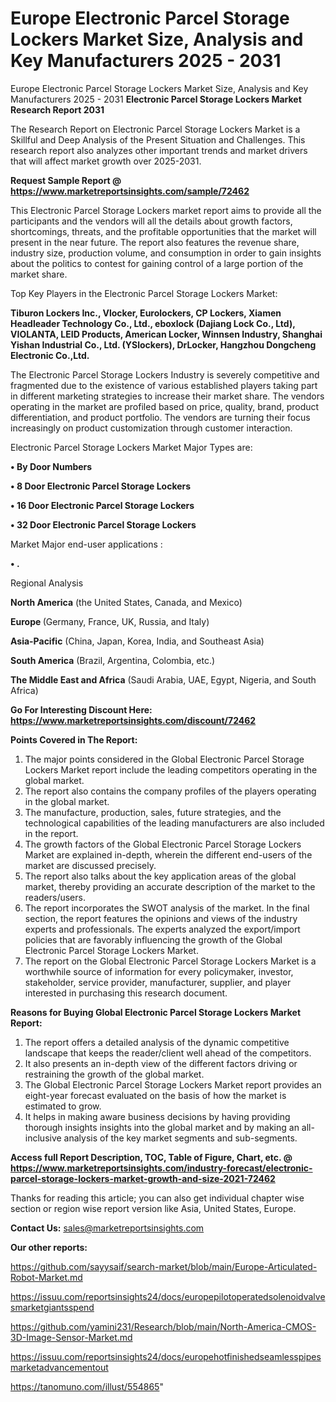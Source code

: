# Europe Electronic Parcel Storage Lockers Market Size, Analysis and Key Manufacturers 2025 - 2031
Europe Electronic Parcel Storage Lockers Market Size, Analysis and Key Manufacturers 2025 - 2031
<strong>Electronic Parcel Storage Lockers Market Research Report 2031</strong>

The Research Report on Electronic Parcel Storage Lockers Market is a Skillful and Deep Analysis of the Present Situation and Challenges. This research report also analyzes other important trends and market drivers that will affect market growth over 2025-2031.

<strong>Request Sample Report @ <a href=https://www.marketreportsinsights.com/sample/72462>https://www.marketreportsinsights.com/sample/72462</a></strong>

This Electronic Parcel Storage Lockers market report aims to provide all the participants and the vendors will all the details about growth factors, shortcomings, threats, and the profitable opportunities that the market will present in the near future. The report also features the revenue share, industry size, production volume, and consumption in order to gain insights about the politics to contest for gaining control of a large portion of the market share.

Top Key Players in the Electronic Parcel Storage Lockers Market:

<strong>Tiburon Lockers Inc., Vlocker, Eurolockers, CP Lockers, Xiamen Headleader Technology Co., Ltd., eboxlock (Dajiang Lock Co., Ltd), VIOLANTA, LEID Products, American Locker, Winnsen Industry, Shanghai Yishan Industrial Co., Ltd. (YSlockers), DrLocker, Hangzhou Dongcheng Electronic Co.,Ltd.</strong>

The Electronic Parcel Storage Lockers Industry is severely competitive and fragmented due to the existence of various established players taking part in different marketing strategies to increase their market share. The vendors operating in the market are profiled based on price, quality, brand, product differentiation, and product portfolio. The vendors are turning their focus increasingly on product customization through customer interaction.

Electronic Parcel Storage Lockers Market Major Types are:

<strong>• By Door Numbers

• 8 Door Electronic Parcel Storage Lockers

• 16 Door Electronic Parcel Storage Lockers

• 32 Door Electronic Parcel Storage Lockers</strong>

Market Major end-user applications :

<strong>• .</strong>

Regional Analysis

</u><strong><b>North America</b></strong> (the United States, Canada, and Mexico)

<strong><b>Europe </b></strong>(Germany, France, UK, Russia, and Italy)

<strong><b>Asia-Pacific</b></strong> (China, Japan, Korea, India, and Southeast Asia)

<strong><b>South America</b></strong> (Brazil, Argentina, Colombia, etc.)

<strong><b>The Middle East and Africa</b></strong> (Saudi Arabia, UAE, Egypt, Nigeria, and South Africa)

<strong>Go For Interesting Discount Here: <a href=https://www.marketreportsinsights.com/discount/72462>https://www.marketreportsinsights.com/discount/72462</a></strong>

<strong>Points Covered in The Report:</strong>
<ol>
  <li>The major points considered in the Global Electronic Parcel Storage Lockers Market report include the leading competitors operating in the global market.</li>
  <li>The report also contains the company profiles of the players operating in the global market.</li>
  <li>The manufacture, production, sales, future strategies, and the technological capabilities of the leading manufacturers are also included in the report.</li>
  <li>The growth factors of the Global Electronic Parcel Storage Lockers Market are explained in-depth, wherein the different end-users of the market are discussed precisely.</li>
  <li>The report also talks about the key application areas of the global market, thereby providing an accurate description of the market to the readers/users.</li>
  <li>The report incorporates the SWOT analysis of the market. In the final section, the report features the opinions and views of the industry experts and professionals. The experts analyzed the export/import policies that are favorably influencing the growth of the Global Electronic Parcel Storage Lockers Market.</li>
  <li>The report on the Global Electronic Parcel Storage Lockers Market is a worthwhile source of information for every policymaker, investor, stakeholder, service provider, manufacturer, supplier, and player interested in purchasing this research document.</li>
</ol>
<strong>Reasons for Buying Global Electronic Parcel Storage Lockers Market Report:</strong>

<ol>
  <li>The report offers a detailed analysis of the dynamic competitive landscape that keeps the reader/client well ahead of the competitors.</li>
  <li>It also presents an in-depth view of the different factors driving or restraining the growth of the global market.</li>
  <li>The Global Electronic Parcel Storage Lockers Market report provides an eight-year forecast evaluated on the basis of how the market is estimated to grow.</li>
  <li>It helps in making aware business decisions by having providing thorough insights insights into the global market and by making an all-inclusive analysis of the key market segments and sub-segments.</li>
</ol>
<strong>Access full Report Description, TOC, Table of Figure, Chart, etc. @ <a href=https://www.marketreportsinsights.com/industry-forecast/electronic-parcel-storage-lockers-market-growth-and-size-2021-72462>https://www.marketreportsinsights.com/industry-forecast/electronic-parcel-storage-lockers-market-growth-and-size-2021-72462</a></strong>


Thanks for reading this article; you can also get individual chapter wise section or region wise report version like Asia, United States, Europe.

<strong>Contact Us:</strong>
sales@marketreportsinsights.com

<strong>Our other reports:</strong>

<a href=https://github.com/sayysaif/search-market/blob/main/Europe-Articulated-Robot-Market.md>https://github.com/sayysaif/search-market/blob/main/Europe-Articulated-Robot-Market.md</a>

<a href=https://issuu.com/reportsinsights24/docs/europepilotoperatedsolenoidvalvesmarketgiantsspend>https://issuu.com/reportsinsights24/docs/europepilotoperatedsolenoidvalvesmarketgiantsspend</a>

<a href=https://github.com/yamini231/Research/blob/main/North-America-CMOS-3D-Image-Sensor-Market.md>https://github.com/yamini231/Research/blob/main/North-America-CMOS-3D-Image-Sensor-Market.md</a>

<a href=https://issuu.com/reportsinsights24/docs/europehotfinishedseamlesspipesmarketadvancementout>https://issuu.com/reportsinsights24/docs/europehotfinishedseamlesspipesmarketadvancementout</a>

<a href=https://tanomuno.com/illust/554865>https://tanomuno.com/illust/554865</a>"
